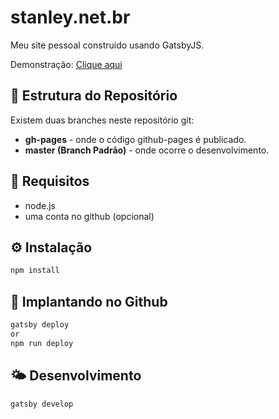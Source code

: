 # stanley.net.br
Meu site pessoal construído usando GatsbyJS.

Demonstração: [Clique aqui](http://stanley.net.br)

## 🧀 Estrutura do Repositório
Existem duas branches neste repositório git:
- **gh-pages** - onde o código github-pages é publicado.
- **master (Branch Padrão)** - onde ocorre o desenvolvimento.


## 🥤 Requisitos
- node.js
- uma conta no github (opcional)

## ⚙ Instalação
```bash
npm install
```

## 🚀 Implantando no Github
```bash
gatsby deploy
or
npm run deploy
```

## 🌤 Desenvolvimento
```bash
gatsby develop
```